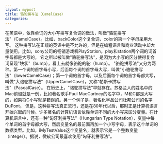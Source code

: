 ```yaml
---
layout: mypost
title: 骆驼拼写法（CamelCase）
categories: 
---
```


在英语中，依靠单词的大小写拼写复合词的做法，叫做"骆驼拼写法"（CamelCase）。比如，backColor这个复合词，color的第一个字母采用大写。
这种拼写法在正规的英语中是不允许的，但是在编程语言和商业活动中却大量使用。比如，sony公司的畅销游戏机PlayStation，play和station两个词的词首字母都是大写的。
它之所以被叫做"骆驼拼写法"，是因为大小写的区分使得复合词呈现"块状"（bump），看上去就像骆驼的驼（hump）。
"骆驼拼写法"又分为两种。第一个词的首字母小写，后面每个词的首字母大写，叫做"小骆驼拼写法"（lowerCamelCase）；第一个词的首字母，以及后面每个词的首字母都大写，叫做"大骆驼拼写法"（UpperCamelCase），又称"帕斯卡拼写法"（PascalCase）。
在历史上，"骆驼拼写法"早就存在。苏格兰人的姓名中的Mac前缀就是一例，比如著名歌手Paul MacCartney的名字中，M和C都是大写的，如果将C小写就是错误的。另一个例子是，著名化学品公司杜邦公司的名字DuPont。
但是，这种拼写法真正流行，还是在80年代以后，那时正是计算机语言开始兴起的时候。许多著名的计算机语言依靠单词不同的大小写来区分变量。在计算机语言中，还有一种"匈牙利拼写法"（Hungarian Type Notation），变量中每个单词的首字母都大写，然后变量名的最前面再加一个小写字母，表示这个单词的数据类型。比如，iMyTestValue这个变量名，就表示它是一个整数变量（integer）。据说，微软公司最喜欢使用"匈牙利拼写法"。
